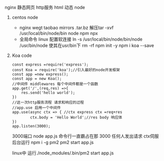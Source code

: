nginx 静态网页 http服务 html
动态 node
1. centos node
    - nginx wegt taobao mirrors  .tar.bz
    解压tar -xvf  
    /usr/local/bin/node/bin   node npm npx
    - 全局命令 linux 配置软连接 
        ln -s /usr/local/bin/node/bin/node /usr/bin/node
        使其在usr/bin下
        rm -rf
        npm init -y
        npm i koa --save
2. Koa code
    ```
    const express =require('express');
    const Koa = require('koa');//引入最好的node开发框架
    const app =new express();
    const app = new Koa();
    //中间件 middlewares 每个中间件都是一个函数
    app.get('/',(req,res) =>{
        res.send('hello world');
    })
    //这一次http服务流程 请求和响应的过程 
    //app.use 启用一个中间件
    app.use(async ctx => { //ctx express ctx =req+res
            ctx.body = 'Hello World';//res body 响应体
    })
    app.listen(3000);
    ```
    3000端口 
    node app.js 命令行一直霸占在那
    3000 任何人发出请求 ctx伺服
    后台运行
    npm i -g pm2
    pm2 start app.js

    linux中
    运行./node_modules/.bin/pm2 start app.js